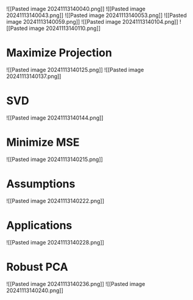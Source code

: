 ![[Pasted image 20241113140040.png]]
![[Pasted image 20241113140043.png]]
![[Pasted image 20241113140053.png]]
![[Pasted image 20241113140059.png]]
![[Pasted image 20241113140104.png]]
![[Pasted image 20241113140110.png]]

# Maximize Projection
![[Pasted image 20241113140125.png]]
![[Pasted image 20241113140137.png]]

# SVD
![[Pasted image 20241113140144.png]]

# Minimize MSE
![[Pasted image 20241113140215.png]]

# Assumptions
![[Pasted image 20241113140222.png]]
# Applications
![[Pasted image 20241113140228.png]]

# Robust PCA
![[Pasted image 20241113140236.png]]
![[Pasted image 20241113140240.png]]
